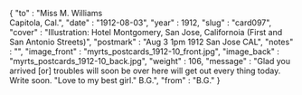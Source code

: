 {
  "to" : "Miss M. Williams<br> Capitola, Cal.",
  "date" : "1912-08-03",
  "year" : 1912,
  "slug" : "card097",
  "cover" : "Illustration: Hotel Montgomery, San Jose, Californoia (First and San Antonio Streets)",
  "postmark" : "Aug 3 1pm 1912 San Jose CAL",
  "notes" : "",
  "image_front" : "myrts_postcards_1912-10_front.jpg",
  "image_back" : "myrts_postcards_1912-10_back.jpg",
  "weight" : 106,
  "message" : "Glad you arrived [or] troubles will soon be over here will get out every thing today. Write soon. \"Love to my best girl.\" B.G.",
  "from" : "B.G."
}
